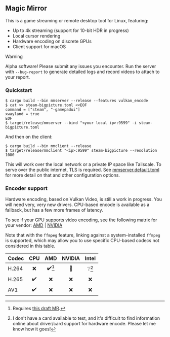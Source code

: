 
## Magic Mirror

This is a game streaming or remote desktop tool for Linux, featuring:

 - Up to 4k streaming (support for 10-bit HDR in progress)
 - Local cursor rendering
 - Hardware encoding on discrete GPUs
 - Client support for macOS

> [!WARNING]  
> Alpha software! Please submit any issues you encounter. Run the server with `--bug-report` to generate detailed logs and record videos to attach to your report.

### Quickstart

```shell
$ cargo build --bin mmserver --release --features vulkan_encode
$ cat >> steam-bigpicture.toml <<EOF
command = ["steam", "-gamepadui"]
xwayland = true
EOF
$ target/release/mmserver --bind "<your local ip>:9599" -i steam-bigpicture.toml
```

And then on the client:

```shell
$ cargo build --bin mmclient --release
$ target/release/mmclient "<ip>:9599" steam-bigpicture --resolution 1080
```

This will work over the local network or a private IP space like Tailscale. To serve over the public internet, TLS is required. See [mmserver.default.toml](mmserver.default.toml) for more detail on that and other configuration options.

### Encoder support

Hardware encoding, based on Vulkan Video, is still a work in progress. You will need very, very new drivers. CPU-based encode is available as a fallback, but has a few more frames of latency.

To see if your GPU supports video encoding, see the following matrix for your vendor: [AMD](https://en.wikipedia.org/wiki/Unified_Video_Decoder#Format_support) | [NVIDIA](https://developer.nvidia.com/video-encode-and-decode-gpu-support-matrix-new)

Note that with the `ffmpeg` feature, linking against a system-installed `ffmpeg` is supported, which may allow you to use specific CPU-based codecs not considered in this table.

| Codec | CPU |  AMD  | NVIDIA | Intel |
| ----- | :-: | :---: | :----: | :---: |
| H.264 |  ❌  | ✔️[^1]|   🚧    | ❔[^2] |
| H.265 |  ✔️ |   ❌   |   ❌    |   ❌   |
|  AV1  |  ✔️ |   ❌   |   ❌    |   ❌   |

[^1]: Requires [this draft MR](https://gitlab.freedesktop.org/mesa/mesa/-/merge_requests/25900).

[^2]: I don't have a card available to test, and it's difficult to find information online about driver/card support for hardware encode. Please let me know how it goes!